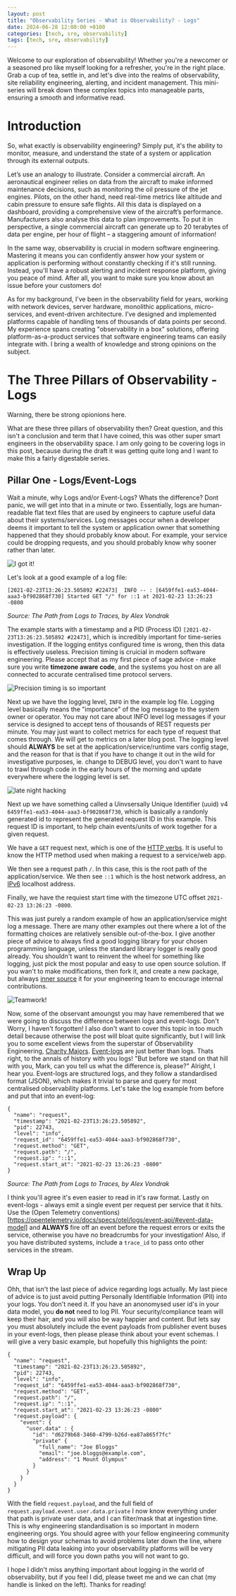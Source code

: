 ```yaml
---
layout: post
title: "Observability Series - What is Observability? - Logs"
date: 2024-06-28 12:00:00 +0100
categories: [tech, sre, observability]
tags: [tech, sre, observability]
---
```


Welcome to our exploration of observability! Whether you're a newcomer or a seasoned pro like myself looking for a refresher, you're in the right place. Grab a cup of tea, settle in, and let's dive into the realms of observability, site reliability engineering, alerting, and incident management. This mini-series will break down these complex topics into manageable parts, ensuring a smooth and informative read.

# Introduction

So, what exactly is observability engineering? Simply put, it's the ability to monitor, measure, and understand the state of a system or application through its external outputs.

Let’s use an analogy to illustrate. Consider a commercial aircraft. An aeronautical engineer relies on data from the aircraft to make informed maintenance decisions, such as monitoring the oil pressure of the jet engines. Pilots, on the other hand, need real-time metrics like altitude and cabin pressure to ensure safe flights. All this data is displayed on a dashboard, providing a comprehensive view of the aircraft’s performance. Manufacturers also analyse this data to plan improvements. To put it in perspective, a single commercial aircraft can generate up to 20 terabytes of data per engine, per hour of flight – a staggering amount of information!

In the same way, observability is crucial in modern software engineering. Mastering it means you can confidently answer how your system or application is performing without constantly checking if it's still running. Instead, you'll have a robust alerting and incident response platform, giving you peace of mind. After all, you want to make sure you know about an issue before your customers do!

As for my background, I’ve been in the observability field for years, working with network devices, server hardware, monolithic applications, micro-services, and event-driven architecture. I’ve designed and implemented platforms capable of handling tens of thousands of data points per second. My experience spans creating "observability in a box" solutions, offering platform-as-a-product services that software engineering teams can easily integrate with. I bring a wealth of knowledge and strong opinions on the subject.

# The Three Pillars of Observability - Logs

Warning, there be strong opionions here.

What are these three pillars of observability then? Great question, and this isn't a conclusion and term that I have coined, this was other super smart engineers in the observability space. I am only going to be covering logs in this post, because during the draft it was getting quite long and I want to make this a fairly digestable series.

## Pillar One - Logs/Event-Logs

Wait a minute, why Logs and/or Event-Logs? Whats the difference? Dont panic, we will get into that in a minute or two. Essentially, logs are human-readable flat text files that are used by engineers to capture useful data about their systems/services. Log messages occur when a developer deems it important to tell the system or application owner that something happened that they should probably know about. For example, your service could be dropping requests, and you should probably know why sooner rather than later.

![I got it!](https://i.giphy.com/media/v1.Y2lkPTc5MGI3NjExZWIzN3l2YnZocm9uczZ0cjJuMTZlamR5czVob2h6emQydHJxMzdrZCZlcD12MV9pbnRlcm5hbF9naWZfYnlfaWQmY3Q9Zw/HuI8ig8gydJjRbdC7E/giphy.gif)

Let's look at a good example of a log file:

```
[2021-02-23T13:26:23.505892 #22473]  INFO -- : [6459ffe1-ea53-4044-aaa3-bf902868f730] Started GET "/" for ::1 at 2021-02-23 13:26:23 -0800
```
*Source: The Path from Logs to Traces, by Alex Vondrak*

The example starts with a timestamp and a PID (Process ID) `[2021-02-23T13:26:23.505892 #22473]`, which is incredibly important for time-series investigation. If the logging entitys configured time is wrong, then this data is effectively useless. Precision timing is cruicial in modern software engineering. Please accept that as my first piece of sage advice - make sure you write **timezone aware code**, and the systems you host on are all connected to accurate centralised time protocol servers.

![Precision timing is so important](https://i.giphy.com/media/v1.Y2lkPTc5MGI3NjExMmVjeWJ3ZHBpZmR4azR6ZjVoYXUzd2cybmt2ZThyam84czExbGN1NCZlcD12MV9pbnRlcm5hbF9naWZfYnlfaWQmY3Q9Zw/gF5xLnIVPTs62OfVTJ/giphy.gif)

Next up we have the logging level, `INFO` in the example log file. Logging level basically means the "importance" of the log message to the system owner or operator. You may not care about INFO level log messages if your service is designed to accept tens of thousands of REST requests per minute. You may just want to collect metrics for each type of request that comes through. We will get to metrics on a later blog post. The logging level should **ALWAYS** be set at the application/service/runtime vars config stage, and the reason for that is that if you have to change it out in the wild for investigative purposes, ie. change to DEBUG level, you don't want to have to trawl through code in the early hours of the morning and update everywhere where the logging level is set.

![late night hacking](https://i.giphy.com/media/v1.Y2lkPTc5MGI3NjExbGtremM0eXZoMTMzY3U3M2JjeHNqeWJoanE4MHNuZjhlanY2ZnF3ZyZlcD12MV9pbnRlcm5hbF9naWZfYnlfaWQmY3Q9Zw/UqxVRm1IaaIGk/giphy.gif)

Next up we have something called a Uinvsersally Unique Identifier (uuid) v4 `6459ffe1-ea53-4044-aaa3-bf902868f730`, which is basically a randonly generated id to represent the generated request ID in this example. This request ID is important, to help chain events/units of work together for a given request.

We have a `GET` request next, which is one of the [HTTP verbs](https://developer.mozilla.org/en-US/docs/Web/HTTP/Methods). It is useful to know the HTTP method used when making a request to a service/web app.

We then see a request path `/`. In this case, this is the root path of the application/service. We then see `::1` which is the host network address, an [IPv6](https://en.wikipedia.org/wiki/IPv6) localhost address. 

Finally, we have the requiest start time with the timezone UTC offset `2021-02-23 13:26:23 -0800`.

This was just purely a random example of how an application/service might log a message. There are many other examples out there where a lot of the formatting choices are relatively sensible out-of-the-box. I give another piece of advice to always find a good logging library for your chosen programming language, unless the standard library logger is really good already. You shouldn't want to reinvent the wheel for something like logging, just pick the most popular and easy to use open source solution. If you wan't to make modifications, then fork it, and create a new package, but always [inner source](https://en.wikipedia.org/wiki/Inner_source) it for your engineering team to encourage internal contributions.

![Teamwork!](https://i.giphy.com/media/v1.Y2lkPTc5MGI3NjExdTA4NnYzc3hieHBoeHhxN3JvdWZodjBxMGJtd3E0ZGxweTdjeG5uayZlcD12MV9pbnRlcm5hbF9naWZfYnlfaWQmY3Q9Zw/dSetNZo2AJfptAk9hp/giphy.gif)

Now, some of the observant amoungst you may have remembered that we were going to discuss the difference between logs and event-logs. Don't Worry, I haven't forgotten! I also don't want to cover this topic in too much detail because otherwise the post will bloat quite significantly, but I will link you to some excellent views from the superstar of Observability Engineering, [Charity Majors](https://twitter.com/mipsytipsy). [Event-logs](https://charity.wtf/2019/02/05/logs-vs-structured-events/) are just better than logs. Thats right, to the annals of history with you logs! "But before we stand on that hill with you, Mark, can you tell us what the difference is, please?" Alright, I hear you. Event-logs are structured logs, and they follow a standardised format (JSON), which makes it trivial to parse and query for most centralised observability platforms. Let's take the log example from before and put that into an event-log:

```
{
  "name": "request",
  "timestamp": "2021-02-23T13:26:23.505892",
  "pid": 22743,
  "level": "info",
  "request_id": "6459ffe1-ea53-4044-aaa3-bf902868f730",
  "request.method": "GET",
  "request.path": "/",
  "request.ip": "::1",
  "request.start_at": "2021-02-23 13:26:23 -0800"
}
```
*Source: The Path from Logs to Traces, by Alex Vondrak*

I think you'll agree it's even easier to read in it's raw format. Lastly on event-logs - always emit a single event per request per service that it hits. Use the (Open Telemetry conventions)[https://opentelemetry.io/docs/specs/otel/logs/event-api/#event-data-model] and **ALWAYS** fire off an event before the request errors or exits the service, otherwise you have no breadcrumbs for your investigation! Also, if you have distributed systems, include a `trace_id` to pass onto other services in the stream.


## Wrap Up

Ohh, that isn't the last piece of advice regarding logs actually. My last piece of advice is to just avoid putting Personally Identifiable Information (PII) into your logs. You don't need it. If you have an anonomysed user id's in your data model, you **do not** need to log PII. Your security/compliance team will keep their hair, and you will also be way happier and content. But lets say you must absolutely include the event payloads from publisher event buses in your event-logs, then please please think about your event schemas. I will give a very basic example, but hopefully this highlights the point:

```
{
  "name": "request",
  "timestamp": "2021-02-23T13:26:23.505892",
  "pid": 22743,
  "level": "info",
  "request_id": "6459ffe1-ea53-4044-aaa3-bf902868f730",
  "request.method": "GET",
  "request.path": "/",
  "request.ip": "::1",
  "request.start_at": "2021-02-23 13:26:23 -0800"
  "request.payload": {
    "event": {
      "user.data" : {
        "id": "d6279b68-3460-4799-b26d-ea87a865f7fc"
        "private" {
          "full_name": "Joe Bloggs"
          "email": "joe.bloggs@example.com",
          "address": "1 Mount Olympus"
        }
      }
    }
  }
}
```

With the field `request.payload`, and the full field of `request.payload.event.user.data.private` I now know everything under that path is private user data, and I can filter/mask that at ingestion time. This is why engineering standardisation is so important in modern engineering orgs. You should agree with your fellow engineering community how to design your schemas to avoid problems later down the line, where mitigating PII data leaking into your observability platforms will be very difficult, and will force you down paths you will not want to go.

I hope I didn't miss anything important about logging in the world of observability, but if you feel I did, please tweet me and we can chat (my handle is linked on the left). Thanks for reading!
